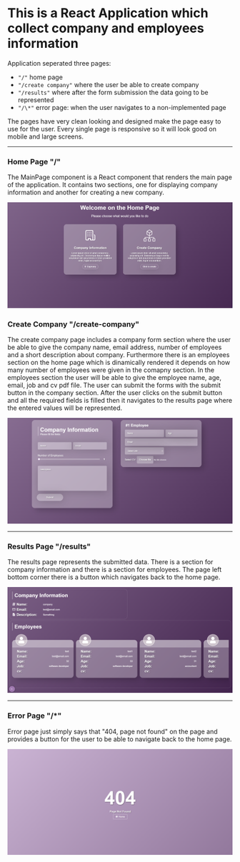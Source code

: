 # This is a React Application which collect company and employees information

Application seperated three pages:

- `"/"` home page
- `"/create company"` where the user be able to create company
- `"/results"` where after the form submission the data going to be represented
- `"/\*"` error page: when the user navigates to a non-implemented page

The pages have very clean looking and designed make the page easy to use for the user. Every single page is responsive so it will look good on mobile and large screens.

---

### Home Page "/"

The MainPage component is a React component that renders the main page of the application. It contains two sections, one for displaying company information and another for creating a new company.

![home-page-image](/docs/images/main-page.png)

### Create Company "/create-company"

The create company page includes a company form section where the user be able to give the company name, email address, number of employees and a short description about company. Furthermore there is an employees section on the home page which is dinamically rendered it depends on how many number of employees were given in the comapny section. In the employees section the user will be able to give the employee name, age, email, job and cv pdf file. The user can submit the forms with the submit button in the company section. After the user clicks on the submit button and all the required fields is filled then it navigates to the results page where the entered values will be represented.

![create-company-image](/docs/images/create-company.png)

---

### Results Page "/results"

The results page represents the submitted data. There is a section for company information and there is a section for employees. The page left bottom corner there is a button which navigates back to the home page.

![results-page-image](/docs/images/results-page.png)

---

### Error Page "/\*"

Error page just simply says that "404, page not found" on the page and provides a button for the user to be able to navigate back to the home page.

![error-page-image](/docs/images/error-page.png)
